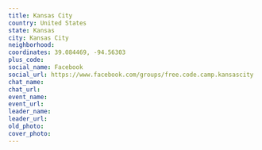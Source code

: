 ```yaml
---
title: Kansas City
country: United States
state: Kansas
city: Kansas City
neighborhood: 
coordinates: 39.084469, -94.56303
plus_code:
social_name: Facebook
social_url: https://www.facebook.com/groups/free.code.camp.kansascity
chat_name:
chat_url:
event_name:
event_url:
leader_name:
leader_url:
old_photo: 
cover_photo:
---
```

